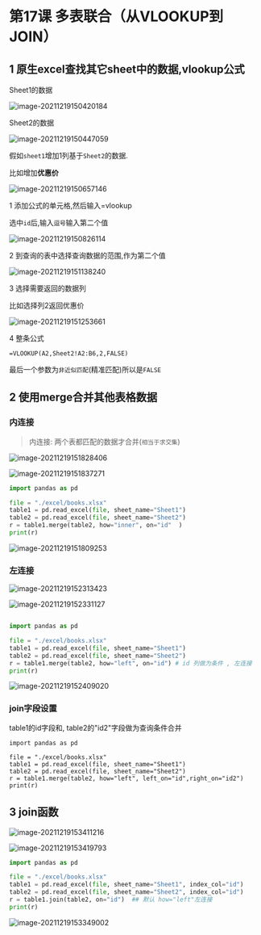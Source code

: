 # 第17课  多表联合（从VLOOKUP到JOIN）
## 1 原生excel查找其它sheet中的数据,vlookup公式

Sheet1的数据

![image-20211219150420184](https://markdown-1301532546.cos.ap-guangzhou.myqcloud.com/markdown/20211219153626.png)

Sheet2的数据

![image-20211219150447059](https://markdown-1301532546.cos.ap-guangzhou.myqcloud.com/markdown/20211219153628.png)

 假如`sheet1`增加1列基于`Sheet2`的数据.

比如增加**优惠价**



![image-20211219150657146](https://markdown-1301532546.cos.ap-guangzhou.myqcloud.com/markdown/20211219153631.png)

1 添加公式的单元格,然后输入=vlookup

选中`id`后,输入`逗号`输入第二个值

![image-20211219150826114](https://markdown-1301532546.cos.ap-guangzhou.myqcloud.com/markdown/20211219153632.png)



2 到查询的表中选择查询数据的范围,作为第二个值

![image-20211219151138240](https://markdown-1301532546.cos.ap-guangzhou.myqcloud.com/markdown/20211219153634.png)

3 选择需要返回的数据列

比如选择列2返回优惠价

![image-20211219151253661](https://markdown-1301532546.cos.ap-guangzhou.myqcloud.com/markdown/20211219153636.png)

4 整条公式

```
=VLOOKUP(A2,Sheet2!A2:B6,2,FALSE)
```

最后一个参数为`非近似匹配`(精准匹配)所以是`FALSE`



## 2 使用merge合并其他表格数据

### 内连接

>内连接: 两个表都匹配的数据才合并(`相当于求交集`)

![image-20211219151828406](https://markdown-1301532546.cos.ap-guangzhou.myqcloud.com/markdown/20211219153638.png)

![image-20211219151837271](https://markdown-1301532546.cos.ap-guangzhou.myqcloud.com/markdown/20211219153642.png)

```python
import pandas as pd

file = "./excel/books.xlsx"
table1 = pd.read_excel(file, sheet_name="Sheet1")
table2 = pd.read_excel(file, sheet_name="Sheet2")
r = table1.merge(table2, how="inner", on="id"  )
print(r)

```

![image-20211219151809253](https://markdown-1301532546.cos.ap-guangzhou.myqcloud.com/markdown/20211219153644.png)



### 左连接

![image-20211219152313423](https://markdown-1301532546.cos.ap-guangzhou.myqcloud.com/markdown/20211219153646.png)

![image-20211219152331127](https://markdown-1301532546.cos.ap-guangzhou.myqcloud.com/markdown/20211219153647.png)


```python

import pandas as pd

file = "./excel/books.xlsx"
table1 = pd.read_excel(file, sheet_name="Sheet1")
table2 = pd.read_excel(file, sheet_name="Sheet2")
r = table1.merge(table2, how="left", on="id") # id 列做为条件 , 左连接
print(r)
```

![image-20211219152409020](https://markdown-1301532546.cos.ap-guangzhou.myqcloud.com/markdown/20211219153649.png)



### join字段设置

table1的id字段和, table2的"id2"字段做为查询条件合并

```
import pandas as pd

file = "./excel/books.xlsx"
table1 = pd.read_excel(file, sheet_name="Sheet1")
table2 = pd.read_excel(file, sheet_name="Sheet2")
r = table1.merge(table2, how="left", left_on="id",right_on="id2")
print(r)
```



 ## 3 join函数

![image-20211219153411216](https://markdown-1301532546.cos.ap-guangzhou.myqcloud.com/markdown/20211219153652.png)

![image-20211219153419793](https://markdown-1301532546.cos.ap-guangzhou.myqcloud.com/markdown/20211219153653.png)

```python
import pandas as pd

file = "./excel/books.xlsx"
table1 = pd.read_excel(file, sheet_name="Sheet1", index_col="id")
table2 = pd.read_excel(file, sheet_name="Sheet2", index_col="id")
r = table1.join(table2, on="id")  ## 默认 how="left"左连接
print(r)
```

![image-20211219153349002](https://markdown-1301532546.cos.ap-guangzhou.myqcloud.com/markdown/20211219153655.png)



